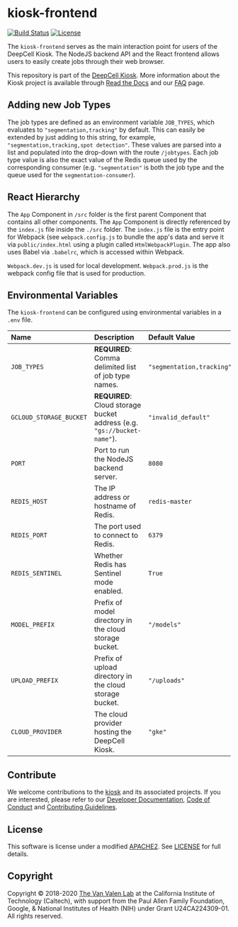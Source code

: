 # kiosk-frontend

[![Build Status](https://travis-ci.com/vanvalenlab/kiosk-frontend.svg?branch=master)](https://travis-ci.com/vanvalenlab/kiosk-frontend)
[![License](https://img.shields.io/badge/License-Apache%202.0-blue.svg)](https://github.com/vanvalenlab/kiosk-frontend/blob/master/LICENSE)

The `kiosk-frontend` serves as the main interaction point for users of the DeepCell Kiosk. The NodeJS backend API and the React frontend allows users to easily create jobs through their web browser.

This repository is part of the [DeepCell Kiosk](https://github.com/vanvalenlab/kiosk). More information about the Kiosk project is available through [Read the Docs](https://deepcell-kiosk.readthedocs.io/en/master) and our [FAQ](http://www.deepcell.org.faq) page.

## Adding new Job Types

The job types are defined as an environment variable `JOB_TYPES`, which evaluates to `"segmentation,tracking"` by default. This can easily be extended by just adding to this string, for example, `"segmentation,tracking,spot detection"`. These values are parsed into a list and populated into the drop-down with the route `/jobtypes`. Each job type value is also the exact value of the Redis queue used by the corresponding consumer (e.g. `"segmentation"` is both the job type and the queue used for the `segmentation-consumer`).

## React Hierarchy

The `App` Component in `/src` folder is the first parent Component that contains all other components. The `App` Component is directly referenced by the `index.js` file inside the `./src` folder. The `index.js` file is the entry point for Webpack (see `webpack.config.js` to bundle the app's data and serve it via `public/index.html` using a plugin called `HtmlWebpackPlugin`. The app also uses Babel via `.babelrc`, which is accessed within Webpack.

`Webpack.dev.js` is used for local development. `Webpack.prod.js` is the webpack config file that is used for production.

## Environmental Variables

The `kiosk-frontend` can be configured using environmental variables in a `.env` file.

| Name | Description | Default Value |
| :--- | :--- | :--- |
| `JOB_TYPES` | **REQUIRED**: Comma delimited list of job type names. | `"segmentation,tracking"` |
| `GCLOUD_STORAGE_BUCKET` | **REQUIRED**: Cloud storage bucket address (e.g. `"gs://bucket-name"`). | `"invalid_default"` |
| `PORT` | Port to run the NodeJS backend server. | `8080` |
| `REDIS_HOST` | The IP address or hostname of Redis. | `redis-master` |
| `REDIS_PORT` | The port used to connect to Redis. | `6379` |
| `REDIS_SENTINEL` | Whether Redis has Sentinel mode enabled. | `True` |
| `MODEL_PREFIX` | Prefix of model directory in the cloud storage bucket. | `"/models"` |
| `UPLOAD_PREFIX` | Prefix of upload directory in the cloud storage bucket. | `"/uploads"` |
| `CLOUD_PROVIDER` | The cloud provider hosting the DeepCell Kiosk. | `"gke"` |

## Contribute

We welcome contributions to the [kiosk](https://github.com/vanvalenlab/kiosk) and its associated projects. If you are interested, please refer to our [Developer Documentation](https://deepcell-kiosk.readthedocs.io/en/master/DEVELOPER.html), [Code of Conduct](https://github.com/vanvalenlab/kiosk/blob/master/CODE_OF_CONDUCT.md) and [Contributing Guidelines](https://github.com/vanvalenlab/kiosk/blob/master/CONTRIBUTING.md).

## License

This software is license under a modified [APACHE2](https://opensource.org/licenses/Apache-2.0). See [LICENSE](/LICENSE) for full  details.

## Copyright

Copyright © 2018-2020 [The Van Valen Lab](http://www.vanvalen.caltech.edu/) at the California Institute of Technology (Caltech), with support from the Paul Allen Family Foundation, Google, & National Institutes of Health (NIH) under Grant U24CA224309-01.
All rights reserved.
